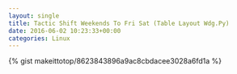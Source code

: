 ```yaml
---
layout: single                                                                                                              
title: Tactic Shift Weekends To Fri Sat (Table Layout Wdg.Py)                                                                                                                       
date: 2016-06-02 10:23:33+00:00                                                                                                                        
categories: Linux                                                                                                                
---                                                                                                                              
```


{% gist makeittotop/8623843896a9ac8cbdacee3028a6fd1a %}                                                                                                           

